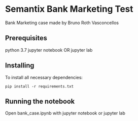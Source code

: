 # Semantix Bank Marketing Test

Bank Marketing case made by Bruno Roth Vasconcellos

## Prerequisites

python 3.7
jupyter notebook OR jupyter lab

## Installing

To install all necessary dependencies:

```
pip install -r requirements.txt
```


## Running the notebook

Open bank_case.ipynb with jupyter notebook or jupyter lab
